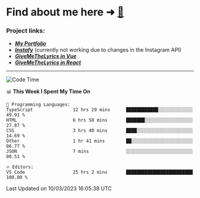 # Find about me here ➜ [🧑](https://pauabella.dev)

### Project links:
- ***[My Portfolio](https://pauabella.dev)***
- ***[Instafy](https://instafy.me)*** (currently not working due to changes in the Instagram API)
- ***[GiveMeTheLyrics in Vue](https://lyrics.pauabella.dev)***
- ***[GiveMeTheLyrics in React](https://pauabella.dev/GiveMeTheLyrics)***

---
<!--START_SECTION:waka-->
![Code Time](http://img.shields.io/badge/Code%20Time-1%2C980%20hrs%2027%20mins-blue)

📊 **This Week I Spent My Time On** 

```text
💬 Programming Languages: 
TypeScript               12 hrs 29 mins      ████████████░░░░░░░░░░░░░   49.91 % 
HTML                     6 hrs 58 mins       ███████░░░░░░░░░░░░░░░░░░   27.87 % 
CSS                      3 hrs 40 mins       ████░░░░░░░░░░░░░░░░░░░░░   14.69 % 
Other                    1 hr 41 mins        ██░░░░░░░░░░░░░░░░░░░░░░░   06.77 % 
JSON                     7 mins              ░░░░░░░░░░░░░░░░░░░░░░░░░   00.51 % 

🔥 Editors: 
VS Code                  25 hrs 2 mins       █████████████████████████   100.00 % 
```


 Last Updated on 10/03/2023 16:05:38 UTC
<!--END_SECTION:waka-->
